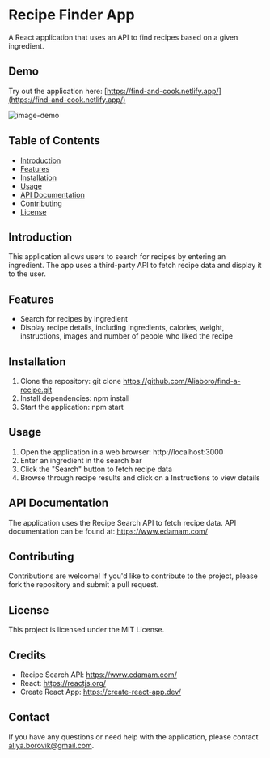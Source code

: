  
# Recipe Finder App
 
A React application that uses an API to find recipes based on a given ingredient.
 
## Demo
 
Try out the application here: [https://find-and-cook.netlify.app/](https://find-and-cook.netlify.app/)

![image-demo](https://github.com/user-attachments/assets/8017c43c-a920-422d-bb45-2cfa37e8ed63)
 
## Table of Contents
 
* [Introduction](#introduction)
* [Features](#features)
* [Installation](#installation)
* [Usage](#usage)
* [API Documentation](#api-documentation)
* [Contributing](#contributing)
* [License](#license)
 
## Introduction
 
This application allows users to search for recipes by entering an ingredient. The app uses a third-party API to fetch recipe data and display it to the user.
 
## Features
 
* Search for recipes by ingredient
* Display recipe details, including ingredients, calories, weight, instructions, images and number of people who liked the recipe
 
## Installation
 
1. Clone the repository: git clone https://github.com/Aliaboro/find-a-recipe.git
2. Install dependencies: npm install
3. Start the application: npm start
 
## Usage
 
1. Open the application in a web browser: http://localhost:3000
2. Enter an ingredient in the search bar
3. Click the "Search" button to fetch recipe data
4. Browse through recipe results and click on a Instructions to view details
 
## API Documentation
 
The application uses the Recipe Search API to fetch recipe data. API documentation can be found at: https://www.edamam.com/
 
## Contributing
 
Contributions are welcome! If you'd like to contribute to the project, please fork the repository and submit a pull request.
 
## License
 
This project is licensed under the MIT License.
 
## Credits
 
* Recipe Search API: https://www.edamam.com/
* React: https://reactjs.org/
* Create React App: https://create-react-app.dev/
 
## Contact
 
If you have any questions or need help with the application, please contact [aliya.borovik@gmail.com](mailto:aliya.borovik@gmail.com).
